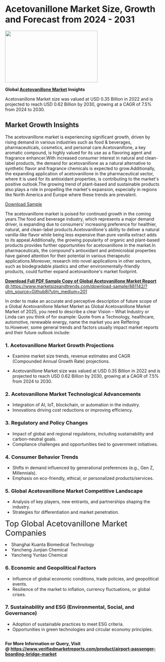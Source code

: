 <H1>Acetovanillone Market Size, Growth and Forecast from 2024 - 2031</H1><img class="aligncenter size-medium wp-image-584254" src="https://thirdeyenews.in/wp-content/uploads/2024/09/Global-Market-Research-300x168.jpeg" alt="" width="300" height="168" /><p><strong>Global&nbsp;<a href="https://www.marketsizeandtrends.com/download-sample/881142/?utm_source=Github8j?utm_medium=201">Acetovanillone Market</a> Insights</strong></p><p>Acetovanillone Market size was valued at USD 0.35 Billion in 2022 and is projected to reach USD 0.62 Billion by 2030, growing at a CAGR of 7.5% from 2024 to 2030.</p><p><h2>Market Growth Insights</h2> <p>The acetovanillone market is experiencing significant growth, driven by rising demand in various industries such as food & beverages, pharmaceuticals, cosmetics, and personal care.Acetovanillone, a key aromatic compound, is highly valued for its use as a flavoring agent and fragrance enhancer.With increased consumer interest in natural and clean-label products, the demand for acetovanillone as a natural alternative to synthetic flavor and fragrance chemicals is expected to grow.Additionally, the expanding application of acetovanillone in the pharmaceutical sector, where it is used for its antioxidant properties, is contributing to the market's positive outlook.The growing trend of plant-based and sustainable products also plays a role in propelling the market's expansion, especially in regions like North America and Europe where these trends are prevalent.</p> <p><a href="#">Download Sample</a></p> <p>The acetovanillone market is poised for continued growth in the coming years.The food and beverage industry, which represents a major demand driver, is expanding due to consumers' increasing preference for healthier, natural, and clean-label products.Acetovanillone's ability to deliver a natural vanilla-like flavor while being less expensive than pure vanilla extract adds to its appeal.Additionally, the growing popularity of organic and plant-based products provides further opportunities for acetovanillone in the market.In pharmaceuticals, the compound's antioxidant and antimicrobial properties have gained attention for their potential in various therapeutic applications.Moreover, research into novel applications in other sectors, such as biodegradable plastics and other environmentally-friendly products, could further expand acetovanillone's market footprint.</p> <p><a href="#"></p><p><span class=""><strong>Download Full PDF Sample Copy of Global Acetovanillone Market Report</strong> @ <a href="https://www.marketsizeandtrends.com/download-sample/881142/?utm_source=Github8j?utm_medium=201" target="_blank">https://www.marketsizeandtrends.com/download-sample/881142/?utm_source=Github8j?utm_medium=201</a></span></p><p>In order to make an accurate and perceptive description of future scope of a Global&nbsp;Acetovanillone Market Market as Global&nbsp;Acetovanillone Market Market of 2025, you need to describe a clear Vision &ndash; What Industry or Linda can you think of for example: Quote from a Technology, healthcare, automotive, renewable energy, name the market you are Reffering to.However, some general trends and factors usually impact market reports and their future outlook include:</p><h3>1.&nbsp;<strong>Acetovanillone Market Growth Projections</strong></h3><ul><li>Examine market size trends, revenue estimates and CAGR (Compounded Annual Growth Rate) projections.</li><li><p>Acetovanillone Market size was valued at USD 0.35 Billion in 2022 and is projected to reach USD 0.62 Billion by 2030, growing at a CAGR of 7.5% from 2024 to 2030.</p></li></ul><h3>2.&nbsp;<strong>Acetovanillone Market Technological Advancements</strong></h3><ul><li>Integration of AI, IoT, blockchain, or automation in the industry.</li><li>Innovations driving cost reductions or improving efficiency.</li></ul><h3>3.&nbsp;<strong>Regulatory and Policy Changes</strong></h3><ul><li>Impact of global and regional regulations, including sustainability and carbon-neutral goals.</li><li>Compliance challenges and opportunities tied to government initiatives.</li></ul><h3>4.&nbsp;<strong>Consumer Behavior Trends</strong></h3><ul><li>Shifts in demand influenced by generational preferences (e.g., Gen Z, Millennials).</li><li>Emphasis on eco-friendly, ethical, or personalized products/services.</li></ul><h3>5.&nbsp;<strong>Global Acetovanillone Market Competitive Landscape</strong></h3><ul><li>Analysis of key players, new entrants, and partnerships shaping the industry.</li><li>Strategies for differentiation and market penetration.</li></ul><p data-pm-slice="1 1 []"><span style="color: inherit; font-family: inherit; font-size: 25px;">Top Global Acetovanillone Market Companies</span></p><div class="" data-test-id=""><p><li>Shanghai Kuanta Biomedical Technology</li><li> Yancheng Junjian Chemical</li><li> Yancheng Yuntao Chemical</li></p></div><h3>6.&nbsp;<strong>Economic and Geopolitical Factors</strong></h3><ul><li>Influence of global economic conditions, trade policies, and geopolitical events.</li><li>Resilience of the market to inflation, currency fluctuations, or global crises.</li></ul><h3>7.&nbsp;<strong>Sustainability and ESG (Environmental, Social, and Governance)</strong></h3><ul><li>Adoption of sustainable practices to meet ESG criteria.</li><li>Opportunities in green technologies and circular economy principles.</li></ul><h2><strong style="font-size: 14px;">For More Information or Query, Visit @&nbsp;</strong><a style="background-color: #ffffff; font-size: 14px;" href="https://www.marketsizeandtrends.com/report/acetovanillone-market/" target="_blank">https://www.verifiedmarketreports.com/product/airport-passenger-boarding-bridge-market</a></h2>